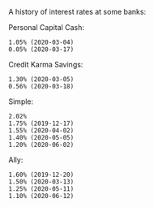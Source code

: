 A history of interest rates at some banks:

Personal Capital Cash: 

	1.05% (2020-03-04)
	0.05% (2020-03-17)

Credit Karma Savings: 

	1.30% (2020-03-05)
	0.56% (2020-03-18)

Simple: 

	2.02% 
	1.75% (2019-12-17)
	1.55% (2020-04-02)
	1.40% (2020-05-05)
	1.20% (2020-06-02)

Ally: 

	1.60% (2019-12-20)
	1.50% (2020-03-13)
	1.25% (2020-05-11)
	1.10% (2020-06-12)
